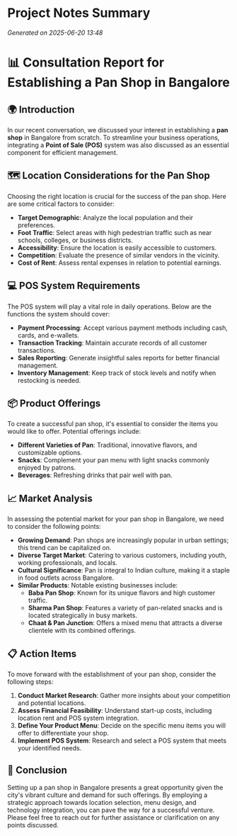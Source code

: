 # Project Notes Summary

*Generated on 2025-06-20 13:48*

# 📊 **Consultation Report for Establishing a Pan Shop in Bangalore**

## 🌍 **Introduction**
In our recent conversation, we discussed your interest in establishing a **pan shop** in Bangalore from scratch. To streamline your business operations, integrating a **Point of Sale (POS)** system was also discussed as an essential component for efficient management. 

## 🗺️ **Location Considerations for the Pan Shop**
Choosing the right location is crucial for the success of the pan shop. Here are some critical factors to consider:

- **Target Demographic**: Analyze the local population and their preferences.
- **Foot Traffic**: Select areas with high pedestrian traffic such as near schools, colleges, or business districts.
- **Accessibility**: Ensure the location is easily accessible to customers.
- **Competition**: Evaluate the presence of similar vendors in the vicinity.
- **Cost of Rent**: Assess rental expenses in relation to potential earnings.

## 💻 **POS System Requirements**
The POS system will play a vital role in daily operations. Below are the functions the system should cover:

- **Payment Processing**: Accept various payment methods including cash, cards, and e-wallets.
- **Transaction Tracking**: Maintain accurate records of all customer transactions.
- **Sales Reporting**: Generate insightful sales reports for better financial management.
- **Inventory Management**: Keep track of stock levels and notify when restocking is needed.

## 📦 **Product Offerings**
To create a successful pan shop, it's essential to consider the items you would like to offer. Potential offerings include:

- **Different Varieties of Pan**: Traditional, innovative flavors, and customizable options.
- **Snacks**: Complement your pan menu with light snacks commonly enjoyed by patrons.
- **Beverages**: Refreshing drinks that pair well with pan.
  
## 📈 **Market Analysis**
In assessing the potential market for your pan shop in Bangalore, we need to consider the following points:

- **Growing Demand**: Pan shops are increasingly popular in urban settings; this trend can be capitalized on.
- **Diverse Target Market**: Catering to various customers, including youth, working professionals, and locals.
- **Cultural Significance**: Pan is integral to Indian culture, making it a staple in food outlets across Bangalore.
- **Similar Products**: Notable existing businesses include:
  - **Baba Pan Shop**: Known for its unique flavors and high customer traffic.
  - **Sharma Pan Shop**: Features a variety of pan-related snacks and is located strategically in busy markets.
  - **Chaat & Pan Junction**: Offers a mixed menu that attracts a diverse clientele with its combined offerings.

## 📋 **Action Items**
To move forward with the establishment of your pan shop, consider the following steps:

1. **Conduct Market Research**: Gather more insights about your competition and potential locations.
2. **Assess Financial Feasibility**: Understand start-up costs, including location rent and POS system integration.
3. **Define Your Product Menu**: Decide on the specific menu items you will offer to differentiate your shop.
4. **Implement POS System**: Research and select a POS system that meets your identified needs.

## 📝 **Conclusion**
Setting up a pan shop in Bangalore presents a great opportunity given the city's vibrant culture and demand for such offerings. By employing a strategic approach towards location selection, menu design, and technology integration, you can pave the way for a successful venture. Please feel free to reach out for further assistance or clarification on any points discussed.